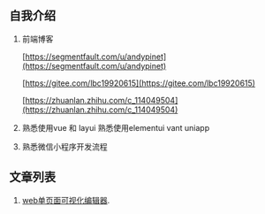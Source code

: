 ## 自我介绍

1. 前端博客
  
   [https://segmentfault.com/u/andypinet](https://segmentfault.com/u/andypinet)

   [https://gitee.com/lbc19920615](https://gitee.com/lbc19920615)

   [https://zhuanlan.zhihu.com/c_114049504](https://zhuanlan.zhihu.com/c_114049504)

2. 熟悉使用vue 和 layui  熟悉使用elementui
vant uniapp

3. 熟悉微信小程序开发流程


## 文章列表

1. [web单页面可视化编辑器](articles/s1.md).